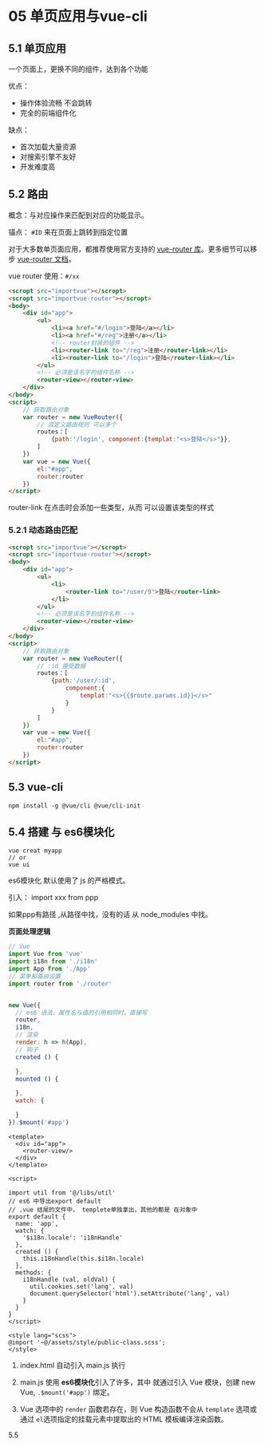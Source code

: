 # 05 单页应用与vue-cli

## 5.1 单页应用

一个页面上，更换不同的组件，达到各个功能

优点：

+ 操作体验流畅  不会跳转
+ 完全的前端组件化

缺点：

+ 首次加载大量资源
+ 对搜索引擎不友好
+ 开发难度高

## 5.2 路由

概念：与对应操作来匹配到对应的功能显示。

锚点： `#ID`  来在页面上跳转到指定位置

对于大多数单页面应用，都推荐使用官方支持的 [vue-router 库](https://github.com/vuejs/vue-router)。更多细节可以移步 [vue-router 文档](https://router.vuejs.org/)。

vue router 使用：`#/xx`

```html
<scropt src="importvue"></scropt>
<scropt src="importvue-router"></scropt>
<body>
    <div id="app">
        <ul>
            <li><a href="#/login">登陆</a></li>
            <li><a href="#/reg">注册</a></li>
            <!-- router封装的组件 -->
            <li><router-link to="/reg">注册</router-link></li>
            <li><router-link to="/login">登陆</router-link></li>
        </ul>
        <!-- 必须是该名字的组件名称 -->
        <router-view></router-view>
    </div>
</body>
<script>
    // 获取路由对象
    var router = new VueRouter({
        // 自定义路由规则 可以多个
        routes：[
            {path:'/login', component:{templat:"<s>登陆</s>"}},            {path:'/reg', component:{templat:"<s>注册</s>"}}
        ]
    })
    var vue = new Vue({
        el:"#app",
        router:router
    })
</script>
```

router-link 在点击时会添加一些类型，从而 可以设置该类型的样式

### 5.2.1 动态路由匹配

```html
<scropt src="importvue"></scropt>
<scropt src="importvue-router"></scropt>
<body>
    <div id="app">
        <ul>
            <li>
                <router-link to="/user/9">登陆</router-link>
            </li>
        </ul>
        <!-- 必须是该名字的组件名称 -->
        <router-view></router-view>
    </div>
</body>
<script>
    // 获取路由对象
    var router = new VueRouter({
        // :id 接受数据
        routes：[
            {path:'/user/:id', 
                component:{
                    templat:"<s>{{$route.params.id}}</s>"
                }
            }
        ]
    })
    var vue = new Vue({
        el:"#app",
        router:router
    })
</script>
```

## 5.3 vue-cli

```shell
npm install -g @vue/cli @vue/cli-init
```

## 5.4 搭建 与 es6模块化

```shell
vue creat myapp
// or
vue ui
```

es6模块化 默认使用了 js 的严格模式。

引入： import xxx from ppp

如果ppp有路径 ,从路径中找，没有的话 从 node_modules 中找。

**页面处理逻辑**

```js
// Vue
import Vue from 'vue'
import i18n from './i18n'
import App from './App'
// 菜单和路由设置
import router from './router'


new Vue({
  // es6 语法，属性名与值的引用相同时，直接写
  router,
  i18n,
  // 渲染
  render: h => h(App),
  // 钩子
  created () {

  },
  mounted () {

  },
  watch: {

  }
}).$mount('#app')
```

```vue
<template>
  <div id="app">
    <router-view/>
  </div>
</template>

<script>

import util from '@/libs/util'
// es6 中导出export default
// .vue 结尾的文件中， templete单独拿出，其他的都是 在对象中
export default {
  name: 'app',
  watch: {
    '$i18n.locale': 'i18nHandle'
  },
  created () {
    this.i18nHandle(this.$i18n.locale)
  },
  methods: {
    i18nHandle (val, oldVal) {
      util.cookies.set('lang', val)
      document.querySelector('html').setAttribute('lang', val)
    }
  }
}
</script>

<style lang="scss">
@import '~@/assets/style/public-class.scss';
</style>
```

1. index.html 自动引入 main.js 执行

2. main.js 使用 **es6模块化**引入了许多，其中 就通过引入 Vue 模块，创建 new Vue, `.$mount('#app')` 绑定。

3. Vue 选项中的 `render` 函数若存在，则 Vue 构造函数不会从 `template` 选项或通过 `el`选项指定的挂载元素中提取出的 HTML 模板编译渲染函数。

5.5 